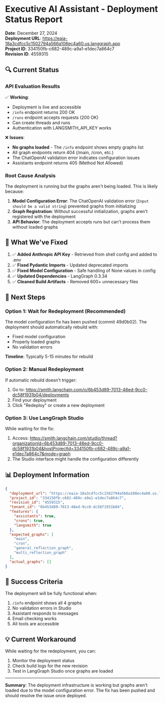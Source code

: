 # Executive AI Assistant - Deployment Status Report

**Date**: December 27, 2024  
**Deployment URL**: https://eaia-18a3cdfcc5c1502794a566a108ec4a60.us.langgraph.app  
**Project ID**: 334150fb-c682-489c-a9a1-e1dec7a864c7  
**Revision ID**: 4559315

## 🔍 Current Status

### API Evaluation Results

✅ **Working**:
- Deployment is live and accessible
- `/info` endpoint returns 200 OK
- `/runs` endpoint accepts requests (200 OK)
- Can create threads and runs
- Authentication with LANGSMITH_API_KEY works

❌ **Issues**:
- **No graphs loaded** - The `/info` endpoint shows empty graphs list
- All graph endpoints return 404 (/main, /cron, etc.)
- The ChatOpenAI validation error indicates configuration issues
- Assistants endpoint returns 405 (Method Not Allowed)

### Root Cause Analysis

The deployment is running but the graphs aren't being loaded. This is likely because:

1. **Model Configuration Error**: The ChatOpenAI validation error (`Input should be a valid string`) prevented graphs from initializing
2. **Graph Registration**: Without successful initialization, graphs aren't registered with the deployment
3. **API Behavior**: The deployment accepts runs but can't process them without loaded graphs

## 🔧 What We've Fixed

1. ✅ **Added Anthropic API Key** - Retrieved from shell config and added to .env
2. ✅ **Fixed Pydantic Imports** - Updated deprecated imports
3. ✅ **Fixed Model Configuration** - Safe handling of None values in config
4. ✅ **Updated Dependencies** - LangGraph 0.3.34
5. ✅ **Cleaned Build Artifacts** - Removed 600+ unnecessary files

## 🚀 Next Steps

### Option 1: Wait for Redeployment (Recommended)
The model configuration fix has been pushed (commit 49d0b02). The deployment should automatically rebuild with:
- Fixed model configuration
- Properly loaded graphs
- No validation errors

**Timeline**: Typically 5-15 minutes for rebuild

### Option 2: Manual Redeployment
If automatic rebuild doesn't trigger:
1. Go to: https://smith.langchain.com/o/6b453d89-7013-48ed-9cc0-dc58f1931b04/deployments
2. Find your deployment
3. Click "Redeploy" or create a new deployment

### Option 3: Use LangGraph Studio
While waiting for the fix:
1. Access: https://smith.langchain.com/studio/thread?organizationId=6b453d89-7013-48ed-9cc0-dc58f1931b04&hostProjectId=334150fb-c682-489c-a9a1-e1dec7a864c7&mode=graph
2. The Studio interface might handle the configuration differently

## 📊 Deployment Information

```json
{
  "deployment_url": "https://eaia-18a3cdfcc5c1502794a566a108ec4a60.us.langgraph.app",
  "project_id": "334150fb-c682-489c-a9a1-e1dec7a864c7",
  "revision_id": "4559315",
  "tenant_id": "6b453d89-7013-48ed-9cc0-dc58f1931b04",
  "features": {
    "assistants": true,
    "crons": true,
    "langsmith": true
  },
  "expected_graphs": [
    "main",
    "cron", 
    "general_reflection_graph",
    "multi_reflection_graph"
  ],
  "actual_graphs": []
}
```

## 🎯 Success Criteria

The deployment will be fully functional when:
1. `/info` endpoint shows all 4 graphs
2. No validation errors in Studio
3. Assistant responds to messages
4. Email checking works
5. All tools are accessible

## 💡 Current Workaround

While waiting for the redeployment, you can:
1. Monitor the deployment status
2. Check build logs for the new revision
3. Test in LangGraph Studio once graphs are loaded

---

**Summary**: The deployment infrastructure is working but graphs aren't loaded due to the model configuration error. The fix has been pushed and should resolve the issue once deployed.